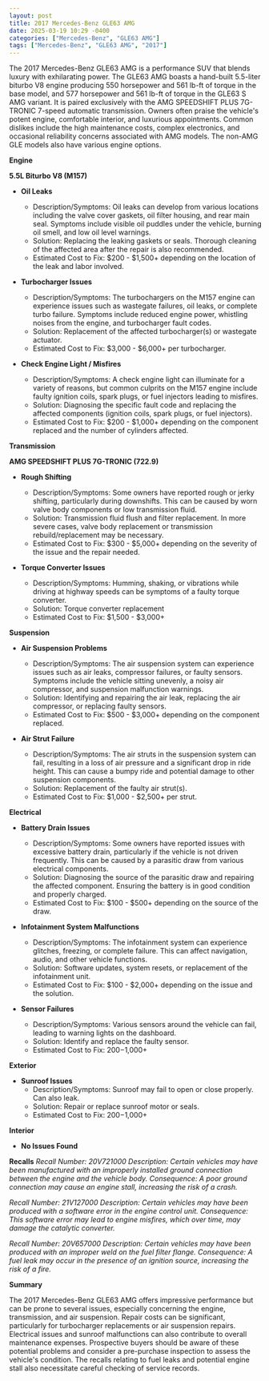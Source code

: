 ```yaml
---
layout: post
title: 2017 Mercedes-Benz GLE63 AMG
date: 2025-03-19 10:29 -0400
categories: ["Mercedes-Benz", "GLE63 AMG"]
tags: ["Mercedes-Benz", "GLE63 AMG", "2017"]
---
```

The 2017 Mercedes-Benz GLE63 AMG is a performance SUV that blends luxury with exhilarating power. The GLE63 AMG boasts a hand-built 5.5-liter biturbo V8 engine producing 550 horsepower and 561 lb-ft of torque in the base model, and 577 horsepower and 561 lb-ft of torque in the GLE63 S AMG variant. It is paired exclusively with the AMG SPEEDSHIFT PLUS 7G-TRONIC 7-speed automatic transmission. Owners often praise the vehicle's potent engine, comfortable interior, and luxurious appointments. Common dislikes include the high maintenance costs, complex electronics, and occasional reliability concerns associated with AMG models. The non-AMG GLE models also have various engine options.

**Engine**

**5.5L Biturbo V8 (M157)**

*   **Oil Leaks**
    *   Description/Symptoms: Oil leaks can develop from various locations including the valve cover gaskets, oil filter housing, and rear main seal. Symptoms include visible oil puddles under the vehicle, burning oil smell, and low oil level warnings.
    *   Solution: Replacing the leaking gaskets or seals. Thorough cleaning of the affected area after the repair is also recommended.
    *   Estimated Cost to Fix: $200 - $1,500+ depending on the location of the leak and labor involved.

*   **Turbocharger Issues**
    *   Description/Symptoms: The turbochargers on the M157 engine can experience issues such as wastegate failures, oil leaks, or complete turbo failure. Symptoms include reduced engine power, whistling noises from the engine, and turbocharger fault codes.
    *   Solution: Replacement of the affected turbocharger(s) or wastegate actuator.
    *   Estimated Cost to Fix: $3,000 - $6,000+ per turbocharger.

*   **Check Engine Light / Misfires**
    *   Description/Symptoms: A check engine light can illuminate for a variety of reasons, but common culprits on the M157 engine include faulty ignition coils, spark plugs, or fuel injectors leading to misfires.
    *   Solution: Diagnosing the specific fault code and replacing the affected components (ignition coils, spark plugs, or fuel injectors).
    *   Estimated Cost to Fix: $200 - $1,000+ depending on the component replaced and the number of cylinders affected.

**Transmission**

**AMG SPEEDSHIFT PLUS 7G-TRONIC (722.9)**

*   **Rough Shifting**
    *   Description/Symptoms: Some owners have reported rough or jerky shifting, particularly during downshifts. This can be caused by worn valve body components or low transmission fluid.
    *   Solution: Transmission fluid flush and filter replacement. In more severe cases, valve body replacement or transmission rebuild/replacement may be necessary.
    *   Estimated Cost to Fix: $300 - $5,000+ depending on the severity of the issue and the repair needed.

*   **Torque Converter Issues**
    * Description/Symptoms: Humming, shaking, or vibrations while driving at highway speeds can be symptoms of a faulty torque converter.
    * Solution: Torque converter replacement
    * Estimated Cost to Fix: $1,500 - $3,000+

**Suspension**

*   **Air Suspension Problems**
    *   Description/Symptoms: The air suspension system can experience issues such as air leaks, compressor failures, or faulty sensors. Symptoms include the vehicle sitting unevenly, a noisy air compressor, and suspension malfunction warnings.
    *   Solution: Identifying and repairing the air leak, replacing the air compressor, or replacing faulty sensors.
    *   Estimated Cost to Fix: $500 - $3,000+ depending on the component replaced.

*   **Air Strut Failure**
    *   Description/Symptoms: The air struts in the suspension system can fail, resulting in a loss of air pressure and a significant drop in ride height. This can cause a bumpy ride and potential damage to other suspension components.
    *   Solution: Replacement of the faulty air strut(s).
    *   Estimated Cost to Fix: $1,000 - $2,500+ per strut.

**Electrical**

*   **Battery Drain Issues**
    *   Description/Symptoms: Some owners have reported issues with excessive battery drain, particularly if the vehicle is not driven frequently. This can be caused by a parasitic draw from various electrical components.
    *   Solution: Diagnosing the source of the parasitic draw and repairing the affected component. Ensuring the battery is in good condition and properly charged.
    *   Estimated Cost to Fix: $100 - $500+ depending on the source of the draw.

*   **Infotainment System Malfunctions**
    *   Description/Symptoms: The infotainment system can experience glitches, freezing, or complete failure. This can affect navigation, audio, and other vehicle functions.
    *   Solution: Software updates, system resets, or replacement of the infotainment unit.
    *   Estimated Cost to Fix: $100 - $2,000+ depending on the issue and the solution.

*   **Sensor Failures**
    * Description/Symptoms: Various sensors around the vehicle can fail, leading to warning lights on the dashboard.
    * Solution: Identify and replace the faulty sensor.
    * Estimated Cost to Fix: $200-$1,000+

**Exterior**

*   **Sunroof Issues**
    * Description/Symptoms: Sunroof may fail to open or close properly. Can also leak.
    * Solution: Repair or replace sunroof motor or seals.
    * Estimated Cost to Fix: $200-$1,000+

**Interior**

*   **No Issues Found**

**Recalls**
*Recall Number: 20V721000
Description: Certain vehicles may have been manufactured with an improperly installed ground connection between the engine and the vehicle body.
Consequence: A poor ground connection may cause an engine stall, increasing the risk of a crash.*

*Recall Number: 21V127000
Description: Certain vehicles may have been produced with a software error in the engine control unit.
Consequence: This software error may lead to engine misfires, which over time, may damage the catalytic converter.*

*Recall Number: 20V657000
Description: Certain vehicles may have been produced with an improper weld on the fuel filter flange.
Consequence: A fuel leak may occur in the presence of an ignition source, increasing the risk of a fire.*

**Summary**

The 2017 Mercedes-Benz GLE63 AMG offers impressive performance but can be prone to several issues, especially concerning the engine, transmission, and air suspension. Repair costs can be significant, particularly for turbocharger replacements or air suspension repairs. Electrical issues and sunroof malfunctions can also contribute to overall maintenance expenses. Prospective buyers should be aware of these potential problems and consider a pre-purchase inspection to assess the vehicle's condition. The recalls relating to fuel leaks and potential engine stall also necessitate careful checking of service records.

